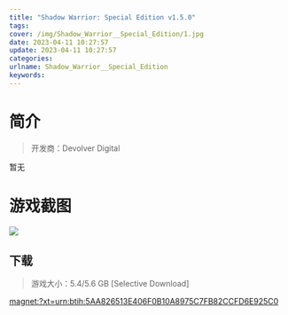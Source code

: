 ```yaml
---
title: "Shadow Warrior: Special Edition v1.5.0"
tags: 
cover: /img/Shadow_Warrior__Special_Edition/1.jpg
date: 2023-04-11 10:27:57
update: 2023-04-11 10:27:57
categories: 
urlname: Shadow_Warrior__Special_Edition
keywords: 
---
```

# 简介

> 开发商：Devolver Digital

暂无

# 游戏截图

![](/img/Shadow_Warrior__Special_Edition/2.jpg)


## 下载

> 游戏大小：5.4/5.6 GB [Selective Download]

[magnet:?xt=urn:btih:5AA826513E406F0B10A8975C7FB82CCFD6E925C0](magnet:?xt=urn:btih:5AA826513E406F0B10A8975C7FB82CCFD6E925C0)